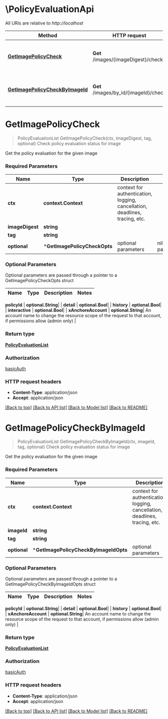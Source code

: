 # \PolicyEvaluationApi

All URIs are relative to *http://localhost*

Method | HTTP request | Description
------------- | ------------- | -------------
[**GetImagePolicyCheck**](PolicyEvaluationApi.md#GetImagePolicyCheck) | **Get** /images/{imageDigest}/check | Check policy evaluation status for image
[**GetImagePolicyCheckByImageId**](PolicyEvaluationApi.md#GetImagePolicyCheckByImageId) | **Get** /images/by_id/{imageId}/check | Check policy evaluation status for image


# **GetImagePolicyCheck**
> PolicyEvaluationList GetImagePolicyCheck(ctx, imageDigest, tag, optional)
Check policy evaluation status for image

Get the policy evaluation for the given image

### Required Parameters

Name | Type | Description  | Notes
------------- | ------------- | ------------- | -------------
 **ctx** | **context.Context** | context for authentication, logging, cancellation, deadlines, tracing, etc.
  **imageDigest** | **string**|  | 
  **tag** | **string**|  | 
 **optional** | ***GetImagePolicyCheckOpts** | optional parameters | nil if no parameters

### Optional Parameters
Optional parameters are passed through a pointer to a GetImagePolicyCheckOpts struct

Name | Type | Description  | Notes
------------- | ------------- | ------------- | -------------


 **policyId** | **optional.String**|  | 
 **detail** | **optional.Bool**|  | 
 **history** | **optional.Bool**|  | 
 **interactive** | **optional.Bool**|  | 
 **xAnchoreAccount** | **optional.String**| An account name to change the resource scope of the request to that account, if permissions allow (admin only) | 

### Return type

[**PolicyEvaluationList**](PolicyEvaluationList.md)

### Authorization

[basicAuth](../README.md#basicAuth)

### HTTP request headers

 - **Content-Type**: application/json
 - **Accept**: application/json

[[Back to top]](#) [[Back to API list]](../README.md#documentation-for-api-endpoints) [[Back to Model list]](../README.md#documentation-for-models) [[Back to README]](../README.md)

# **GetImagePolicyCheckByImageId**
> PolicyEvaluationList GetImagePolicyCheckByImageId(ctx, imageId, tag, optional)
Check policy evaluation status for image

Get the policy evaluation for the given image

### Required Parameters

Name | Type | Description  | Notes
------------- | ------------- | ------------- | -------------
 **ctx** | **context.Context** | context for authentication, logging, cancellation, deadlines, tracing, etc.
  **imageId** | **string**|  | 
  **tag** | **string**|  | 
 **optional** | ***GetImagePolicyCheckByImageIdOpts** | optional parameters | nil if no parameters

### Optional Parameters
Optional parameters are passed through a pointer to a GetImagePolicyCheckByImageIdOpts struct

Name | Type | Description  | Notes
------------- | ------------- | ------------- | -------------


 **policyId** | **optional.String**|  | 
 **detail** | **optional.Bool**|  | 
 **history** | **optional.Bool**|  | 
 **xAnchoreAccount** | **optional.String**| An account name to change the resource scope of the request to that account, if permissions allow (admin only) | 

### Return type

[**PolicyEvaluationList**](PolicyEvaluationList.md)

### Authorization

[basicAuth](../README.md#basicAuth)

### HTTP request headers

 - **Content-Type**: application/json
 - **Accept**: application/json

[[Back to top]](#) [[Back to API list]](../README.md#documentation-for-api-endpoints) [[Back to Model list]](../README.md#documentation-for-models) [[Back to README]](../README.md)

